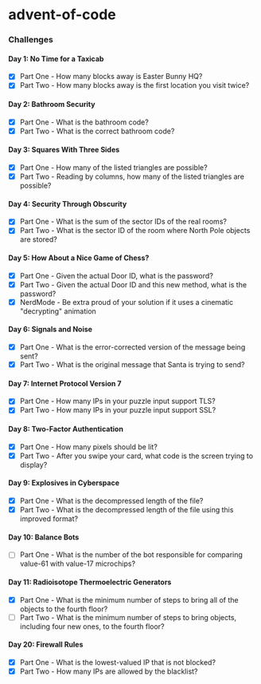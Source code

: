 # advent-of-code

### Challenges
#### Day 1: No Time for a Taxicab
- [x] Part One - How many blocks away is Easter Bunny HQ?
- [x] Part Two - How many blocks away is the first location you visit twice?

#### Day 2: Bathroom Security
- [x] Part One - What is the bathroom code?
- [x] Part Two - What is the correct bathroom code?

#### Day 3: Squares With Three Sides
- [x] Part One - How many of the listed triangles are possible?
- [x] Part Two - Reading by columns, how many of the listed triangles are possible?

#### Day 4: Security Through Obscurity
- [x] Part One - What is the sum of the sector IDs of the real rooms?
- [x] Part Two - What is the sector ID of the room where North Pole objects are stored?

#### Day 5: How About a Nice Game of Chess?
- [x] Part One - Given the actual Door ID, what is the password?
- [x] Part Two - Given the actual Door ID and this new method, what is the password?
- [x] NerdMode - Be extra proud of your solution if it uses a cinematic "decrypting" animation

#### Day 6: Signals and Noise
- [x] Part One - What is the error-corrected version of the message being sent?
- [x] Part Two - What is the original message that Santa is trying to send?

#### Day 7: Internet Protocol Version 7
- [x] Part One - How many IPs in your puzzle input support TLS?
- [x] Part Two - How many IPs in your puzzle input support SSL?

#### Day 8: Two-Factor Authentication
- [x] Part One - How many pixels should be lit?
- [x] Part Two - After you swipe your card, what code is the screen trying to display?

#### Day 9: Explosives in Cyberspace
- [x] Part One - What is the decompressed length of the file?
- [x] Part Two - What is the decompressed length of the file using this improved format?

#### Day 10: Balance Bots
- [ ] Part One - What is the number of the bot responsible for comparing value-61 with value-17 microchips?

#### Day 11: Radioisotope Thermoelectric Generators
- [x] Part One - What is the minimum number of steps to bring all of the objects to the fourth floor?
- [ ] Part Two - What is the minimum number of steps to bring objects, including four new ones, to the fourth floor?

#### Day 20: Firewall Rules
- [x] Part One - What is the lowest-valued IP that is not blocked?
- [x] Part Two - How many IPs are allowed by the blacklist?
